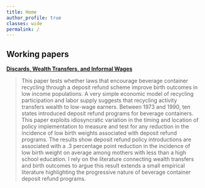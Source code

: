 ```yaml
---
title: Home
author_profile: true
classes: wide
permalink: /
---
```



## Working papers

[**Discards, Wealth Transfers, and Informal Wages**](../docs/bottlebills.pdf)   
> This paper tests whether laws that encourage beverage container recycling through a deposit refund scheme improve birth outcomes in low income populations. A very simple economic model of recycling participation and labor supply suggests that recycling activity transfers wealth to low-wage earners. Between 1973 and 1990, ten states introduced deposit refund programs for beverage containers. This paper exploits idiosyncratic variation in the timing and location of policy implementation to measure and test for any reduction in the incidence of low birth weights associated with deposit refund programs. The results show deposit refund policy introductions are associated with a .3 percentage point reduction in the incidence of low birth weight on average among mothers with less than a high school education. I rely on the literature connecting wealth transfers and birth outcomes to argue this result extends a small empirical literature highlighting the progressive nature of beverage container deposit refund programs.








